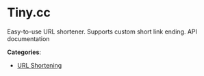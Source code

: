 # Tiny.cc


Easy-to-use URL shortener.  Supports custom short link ending.  API documentation



**Categories**:
- [URL Shortening](https://github.com/apis-list/apis-list#url-shortening)




